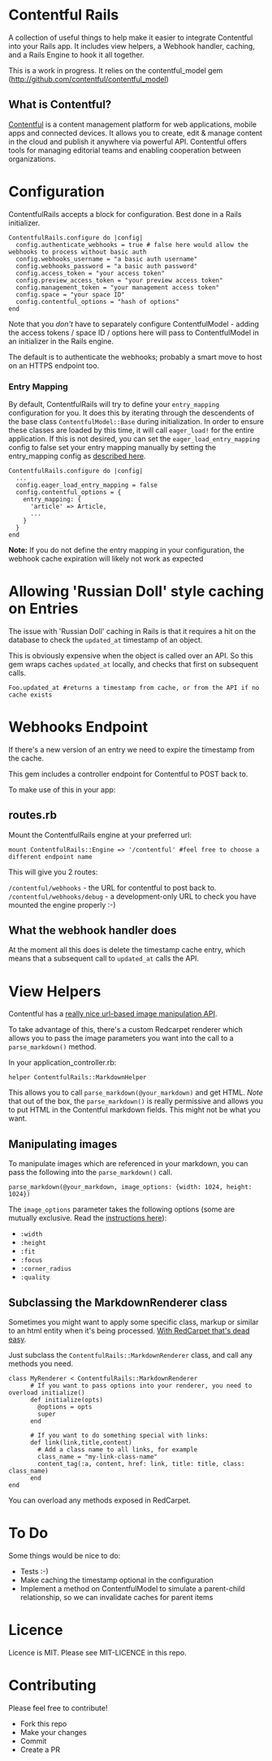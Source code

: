 # Contentful Rails

A collection of useful things to help make it easier to integrate Contentful into your Rails app.
It includes view helpers, a Webhook handler, caching, and a Rails Engine to hook it all together.

This is a work in progress. It relies on the contentful_model gem (http://github.com/contentful/contentful_model)

## What is Contentful?

[Contentful](https://www.contentful.com) is a content management platform for web applications, mobile apps and connected devices. It allows you to create, edit & manage content in the cloud and publish it anywhere via powerful API. Contentful offers tools for managing editorial teams and enabling cooperation between organizations.

# Configuration
ContentfulRails accepts a block for configuration. Best done in a Rails initializer.

```
ContentfulRails.configure do |config|
  config.authenticate_webhooks = true # false here would allow the webhooks to process without basic auth
  config.webhooks_username = "a basic auth username"
  config.webhooks_password = "a basic auth password"
  config.access_token = "your access token"
  config.preview_access_token = "your preview access token"
  config.management_token = "your management access token"
  config.space = "your space ID"
  config.contentful_options = "hash of options"
end
```

Note that you _don't_ have to separately configure ContentfulModel - adding the access tokens / space ID / options here will
pass to ContentfulModel in an initializer in the Rails engine.

The default is to authenticate the webhooks; probably a smart move to host on an HTTPS endpoint too.

### Entry Mapping

By default, ContentfulRails will try to define your `entry_mapping` configuration for you.  It does this by iterating through
 the descendents of the base class `ContentfulModel::Base` during initialization.  In order to ensure these classes are
 loaded by this time, it will call `eager_load!` for the entire application.  If this is not desired, you can set the
 `eager_load_entry_mapping` config to false set your entry mapping manually by setting the entry_mapping config
  as [described here](https://github.com/contentful/contentful.rb#custom-resource-classes).


```
ContentfulRails.configure do |config|
  ...
  config.eager_load_entry_mapping = false
  config.contentful_options = {
    entry_mapping: {
      'article' => Article,
      ...
    }
  }
end
```

**Note:** If you do not define the entry mapping in your configuration, the webhook cache expiration will likely not work as expected

# Allowing 'Russian Doll' style caching on Entries
The issue with 'Russian Doll' caching in Rails is that it requires a hit on the database to check the `updated_at` timestamp of an object.

This is obviously expensive when the object is called over an API. So this gem wraps caches `updated_at` locally, and checks that first on subsequent calls.

```
Foo.updated_at #returns a timestamp from cache, or from the API if no cache exists
```

# Webhooks Endpoint
If there's a new version of an entry we need to expire the timestamp from the cache.

This gem includes a controller endpoint for Contentful to POST back to.

To make use of this in your app:

## routes.rb
Mount the ContentfulRails engine at your preferred url:

```
mount ContentfulRails::Engine => '/contentful' #feel free to choose a different endpoint name
```

This will give you 2 routes:

`/contentful/webhooks` - the URL for contentful to post back to.
`/contentful/webhooks/debug` - a development-only URL to check you have mounted the engine properly :-)

## What the webhook handler does
At the moment all this does is delete the timestamp cache entry, which means that a subsequent call to `updated_at` calls the API.

# View Helpers
Contentful has a [really nice url-based image manipulation API](https://www.contentful.com/blog/2014/08/14/do-more-with-images-on-contentful-platform/).

To take advantage of this, there's a custom Redcarpet renderer which allows you to pass the image parameters you want into the call to a `parse_markdown()` method.

In your application_controller.rb:

```
helper ContentfulRails::MarkdownHelper
```

This allows you to call `parse_markdown(@your_markdown)` and get HTML. *Note* that out of the box, the `parse_markdown()` is really permissive and allows you to put HTML in the Contentful markdown fields. This might not be what you want.

## Manipulating images
To manipulate images which are referenced in your markdown, you can pass the following into the `parse_markdown()` call.

```
parse_markdown(@your_markdown, image_options: {width: 1024, height: 1024})
```

The `image_options` parameter takes the following options (some are mutually exclusive. Read the [instructions here](https://www.contentful.com/blog/2014/08/14/do-more-with-images-on-contentful-platform/)):

* `:width`
* `:height`
* `:fit`
* `:focus`
* `:corner_radius`
* `:quality`

## Subclassing the MarkdownRenderer class
Sometimes you might want to apply some specific class, markup or similar to an html entity when it's being processed. [With RedCarpet that's dead easy](https://github.com/vmg/redcarpet#and-you-can-even-cook-your-own).

Just subclass the `ContentfulRails::MarkdownRenderer` class, and call any methods you need.

```
class MyRenderer < ContentfulRails::MarkdownRenderer
      # If you want to pass options into your renderer, you need to overload initialize()
      def initialize(opts)
        @options = opts
        super
      end

      # If you want to do something special with links:
      def link(link,title,content)
        # Add a class name to all links, for example
        class_name = "my-link-class-name"
        content_tag(:a, content, href: link, title: title, class: class_name)
      end
end
```

You can overload any methods exposed in RedCarpet.

# To Do
Some things would be nice to do:

* Tests :-)
* Make caching the timestamp optional in the configuration
* Implement a method on ContentfulModel to simulate a parent-child relationship, so we can invalidate caches for parent items


# Licence
Licence is MIT. Please see MIT-LICENCE in this repo.

# Contributing
Please feel free to contribute!

* Fork this repo
* Make your changes
* Commit
* Create a PR
